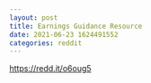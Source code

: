 ```yaml
--- 
layout: post 
title: Earnings Guidance Resource 
date: 2021-06-23 1624491552 
categories: reddit 
--- 
```

https://redd.it/o6oug5